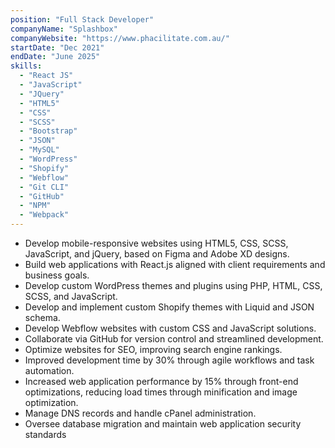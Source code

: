 ```yaml
---
position: "Full Stack Developer"
companyName: "Splashbox"
companyWebsite: "https://www.phacilitate.com.au/"
startDate: "Dec 2021"
endDate: "June 2025"
skills:
  - "React JS"
  - "JavaScript"
  - "JQuery"
  - "HTML5"
  - "CSS"
  - "SCSS"
  - "Bootstrap"
  - "JSON"
  - "MySQL"
  - "WordPress"
  - "Shopify"
  - "Webflow"
  - "Git CLI"
  - "GitHub"
  - "NPM"
  - "Webpack"
---
```


- Develop mobile-responsive websites using HTML5, CSS, SCSS, JavaScript, and jQuery, based on Figma and Adobe XD designs.
- Build web applications with React.js aligned with client requirements and business goals.
- Develop custom WordPress themes and plugins using PHP, HTML, CSS, SCSS, and JavaScript.
- Develop and implement custom Shopify themes with Liquid and JSON schema.
- Develop Webflow websites with custom CSS and JavaScript solutions.
- Collaborate via GitHub for version control and streamlined development.
- Optimize websites for SEO, improving search engine rankings.
- Improved development time by 30% through agile workflows and task automation.
- Increased web application performance by 15% through front-end optimizations, reducing load times through minification and image optimization.
- Manage DNS records and handle cPanel administration.
- Oversee database migration and maintain web application security standards